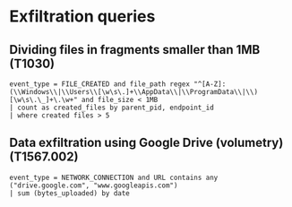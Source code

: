 # Exfiltration queries

## Dividing files in fragments smaller than 1MB (T1030)
```
event_type = FILE_CREATED and file_path regex "^[A-Z]:(\\Windows\\|\\Users\\[\w\s\.]+\\AppData\\|\\ProgramData\\|\\)[\w\s\.\_]+\.\w+" and file_size < 1MB
| count as created_files by parent_pid, endpoint_id
| where created files > 5
```

## Data exfiltration using Google Drive (volumetry) (T1567.002)
```
event_type = NETWORK_CONNECTION and URL contains any ("drive.google.com", "www.googleapis.com")
| sum (bytes_uploaded) by date
```
